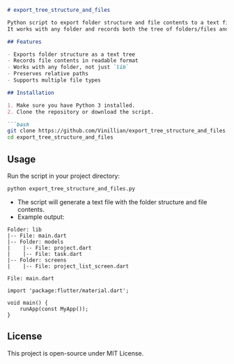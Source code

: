 
````markdown
# export_tree_structure_and_files

Python script to export folder structure and file contents to a text file.  
It works with any folder and records both the tree of folders/files and the contents of the files.

## Features

- Exports folder structure as a text tree
- Records file contents in readable format
- Works with any folder, not just `lib`
- Preserves relative paths
- Supports multiple file types

## Installation

1. Make sure you have Python 3 installed.
2. Clone the repository or download the script.

```bash
git clone https://github.com/Vinillian/export_tree_structure_and_files.git
cd export_tree_structure_and_files
````

## Usage

Run the script in your project directory:

```bash
python export_tree_structure_and_files.py
```

* The script will generate a text file with the folder structure and file contents.
* Example output:

```
Folder: lib
|-- File: main.dart
|-- Folder: models
|    |-- File: project.dart
|    |-- File: task.dart
|-- Folder: screens
|    |-- File: project_list_screen.dart
```

```
File: main.dart

import 'package:flutter/material.dart';

void main() {
    runApp(const MyApp());
}
```

## License

This project is open-source under MIT License.

```

